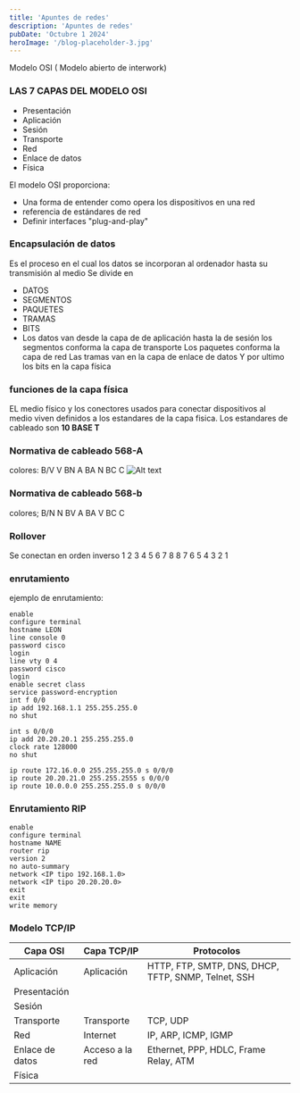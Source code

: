 ```yaml
---
title: 'Apuntes de redes'
description: 'Apuntes de redes'
pubDate: 'Octubre 1 2024'
heroImage: '/blog-placeholder-3.jpg'
---
```


Modelo OSI ( Modelo abierto de interwork)

### LAS 7 CAPAS DEL MODELO OSI

- Presentación
- Aplicación
- Sesión
- Transporte
- Red
- Enlace de datos
- Física

El modelo OSI proporciona:

- Una forma de entender como opera los dispositivos en una red
- referencia de estándares de red
- Definir interfaces "plug-and-play"

### Encapsulación de datos

Es el proceso en el cual los datos se incorporan al ordenador hasta su transmisión al medio
Se divide en

- DATOS
- SEGMENTOS
- PAQUETES
- TRAMAS
- BITS
- Los datos van desde la capa de de aplicación hasta la de sesión
  los segmentos conforma la capa de transporte
  Los paquetes conforma la capa de red
  Las tramas van en la capa de enlace de datos
  Y por ultimo los bits en la capa física

### funciones de la capa física

EL medio físico y los conectores usados para conectar dispositivos al medio viven definidos a los estandares de la capa fisica.
Los estandares de cableado son **10 BASE T**

### Normativa de cableado 568-A

colores:
B/V V BN A BA N BC C
![Alt text](/image.png)

### Normativa de cableado 568-b

colores;
B/N N BV A BA V BC C

### Rollover

Se conectan en orden inverso
1 2 3 4 5 6 7 8
8 7 6 5 4 3 2 1

### enrutamiento

ejemplo de enrutamiento:

```shell
enable
configure terminal
hostname LEON
line console 0
password cisco
login
line vty 0 4
password cisco
login
enable secret class
service password-encryption
int f 0/0
ip add 192.168.1.1 255.255.255.0
no shut

int s 0/0/0
ip add 20.20.20.1 255.255.255.0
clock rate 128000
no shut

ip route 172.16.0.0 255.255.255.0 s 0/0/0
ip route 20.20.21.0 255.255.2555 s 0/0/0
ip route 10.0.0.0 255.255.255.0 s 0/0/0
```

### Enrutamiento RIP

```shell
enable
configure terminal
hostname NAME
router rip
version 2
no auto-summary
network <IP tipo 192.168.1.0>
network <IP tipo 20.20.20.0>
exit
exit
write memory
```

### Modelo TCP/IP

| Capa OSI        | Capa TCP/IP     | Protocolos                                          |
| --------------- | --------------- | --------------------------------------------------- |
| Aplicación      | Aplicación      | HTTP, FTP, SMTP, DNS, DHCP, TFTP, SNMP, Telnet, SSH |
| Presentación    |                 |                                                     |
| Sesión          |                 |                                                     |
| Transporte      | Transporte      | TCP, UDP                                            |
| Red             | Internet        | IP, ARP, ICMP, IGMP                                 |
| Enlace de datos | Acceso a la red | Ethernet, PPP, HDLC, Frame Relay, ATM               |
| Física          |                 |                                                     |
